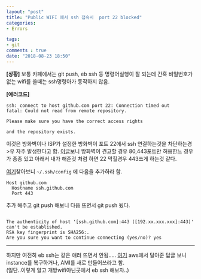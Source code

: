 ```yaml
---
layout: "post"
title: "Public WIFI 에서 ssh 접속시  port 22 blocked"
categories:
- Errors

tags:
- git
comments : true
date: "2018-08-23 18:50"
---
```



**[상황]**
보통 카페에서는 git push, eb ssh 등 명령어실행이 잘 되는데 간혹 비밀번호가 없는 wifi를 쓸때는 ssh명령아가 동작하지 않음.

**[애러코드]** 
```
ssh: connect to host github.com port 22: Connection timed out
fatal: Could not read from remote repository.

Please make sure you have the correct access rights

and the repository exists.

```

이것은 방화벽이나 ISP가 설정한 방화벽이 포트 22에서 ssh 연결하는것을 차단하는경>우 자주 발생한다고 함.
[이글](https://stackoverflow.com/questions/7953806/github-ssh-via-public-wifi-port-22-blocked/8081292#8081292)보니 방화벽이 견고할 경우 80,443포트만 허용한느 경우가 종종 있고 아래서 내가 해준것 처럼 하면 22 막힐경우 443쓰게 하는것 같다.   

  




[여기](https://stackoverflow.com/questions/7953806/github-ssh-via-public-wifi-port-22-blocked/8081292#8081292)찾아보니 `~/.ssh/config` 에 다음을 추가하라 함.
```
Host github.com
  Hostname ssh.github.com
  Port 443
```
 

추가 해주고 git push 해보니 다음 뜨면서 git push 됬다.   
```

The authenticity of host '[ssh.github.com]:443 ([192.xx.xxx.xxx]:443)' can't be established.
RSA key fingerprint is SHA256:.
Are you sure you want to continue connecting (yes/no)? yes

```
---   


하지만 여전히 eb ssh는 같은 애러 뜨면서 안됨.....
[여기](https://forums.aws.amazon.com/thread.jspa?threadID=238364) aws에서 달아준 답글 보니 instance를 복구하거나, AMI를 새로 만들어쓰라고 함.   
(일단..이렇게 알고 개방wifi아닌곳에서 eb ssh 해보자..)

